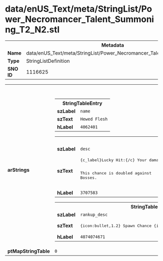 <h1>data/enUS_Text/meta/StringList/Power_Necromancer_Talent_Summoning_T2_N2.stl</h1><table><tr><th colspan="100%">Metadata</th></tr><tr><td><b>Name</b></td><td>data/enUS_Text/meta/StringList/Power_Necromancer_Talent_Summoning_T2_N2.stl</td></tr><tr><td><b>Type</b></td><td>StringListDefinition</td></tr><tr><td><b>SNO ID</b></td><td>1116625</td></tr></table>

<table><tr><th colspan="100%">Fields</th></tr><tr><td><b>arStrings</b></td><td><table><tr><th colspan="100%">StringTableEntry</th></tr><tr><td><b>szLabel</b></td><td><code>name</code></td></tr><tr><td><b>szText</b></td><td><code>Hewed Flesh</code></td></tr><tr><td><b>hLabel</b></td><td><code>4062401</code></td></tr></table>


<table><tr><th colspan="100%">StringTableEntry</th></tr><tr><td><b>szLabel</b></td><td><code>desc</code></td></tr><tr><td><b>szText</b></td><td><pre>{c_label}Lucky Hit:{/c} Your damage has up to a {c_number}{SF_0}%{/c} chance to create a Corpse at the target's location. 

This chance is doubled against Bosses.</pre></td></tr><tr><td><b>hLabel</b></td><td><code>3707583</code></td></tr></table>


<table><tr><th colspan="100%">StringTableEntry</th></tr><tr><td><b>szLabel</b></td><td><code>rankup_desc</code></td></tr><tr><td><b>szText</b></td><td><pre>
{icon:bullet,1.2} Spawn Chance {icon:arrow,1.2} {c_number}{SF_0}%{/c}</pre></td></tr><tr><td><b>hLabel</b></td><td><code>4074074671</code></td></tr></table>


</td></tr><tr><td><b>ptMapStringTable</b></td><td><code>0</code></td></tr></table>

